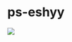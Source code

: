 # ps-eshyy
![](https://encrypted-tbn0.gstatic.com/images?q=tbn:ANd9GcRdeZpdaIc6XMZGfZZ7CET1jURmvY2rUgdke2UNjzza6KSAGry4AvGWtwAaVEI6tppX-3w&usqp=CAU)
